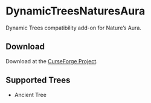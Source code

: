 # DynamicTreesNaturesAura
Dynamic Trees compatibility add-on for Nature’s Aura.

## Download
Download at the [CurseForge Project](https://www.curseforge.com/minecraft/mc-mods/dynamic-trees-natures-aura). 

## Supported Trees
- Ancient Tree

